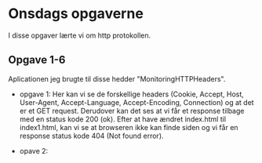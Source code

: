# Onsdags opgaverne 
I disse opgaver lærte vi om http protokollen. 

## Opgave 1-6 
Aplicationen jeg brugte til disse hedder "MonitoringHTTPHeaders". 

- opgave 1: 
Her kan vi se de forskellige headers (Cookie, Accept, Host, User-Agent, Accept-Language, Accept-Encoding, Connection) og at det er et GET request.
Derudover kan det ses at vi får et response tilbage med en status kode 200 (ok). 
Efter at have ændret index.html til index1.html, kan vi se at browseren ikke kan finde siden og vi får en response status kode 404 (Not found error). 

- opave 2: 
